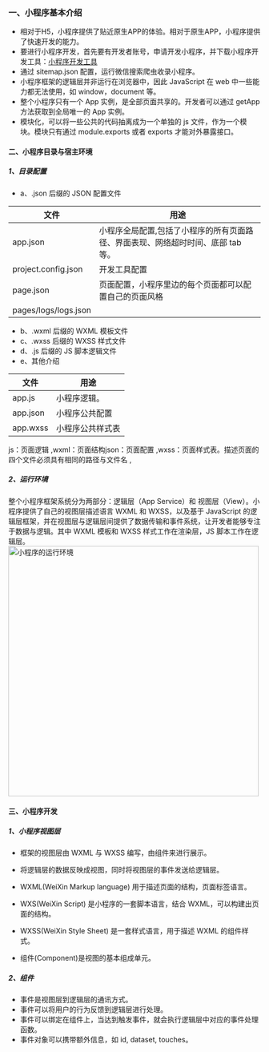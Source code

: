 [//]:微信小程序


### 一、小程序基本介绍

- 相对于H5，小程序提供了贴近原生APP的体验。相对于原生APP，小程序提供了快速开发的能力。
- 要进行小程序开发，首先要有开发者账号，申请开发小程序，并下载小程序开发工具：[小程序开发工具](https://developers.weixin.qq.com/miniprogram/dev/devtools/download.html)
- 通过 sitemap.json 配置，运行微信搜索爬虫收录小程序。
- 小程序框架的逻辑层并非运行在浏览器中，因此 JavaScript 在 web 中一些能力都无法使用，如 window，document 等。
- 整个小程序只有一个 App 实例，是全部页面共享的。开发者可以通过 getApp 方法获取到全局唯一的 App 实例。
- 模块化，可以将一些公共的代码抽离成为一个单独的 js 文件，作为一个模块。模块只有通过 module.exports 或者 exports 才能对外暴露接口。

#### 二、小程序目录与宿主环境


##### 1、目录配置
- a、.json 后缀的 JSON 配置文件  

文件|用途
-|-
app.json|小程序全局配置,包括了小程序的所有页面路径、界面表现、网络超时时间、底部 tab 等。
project.config.json|开发工具配置 
page.json|页面配置，小程序里边的每个页面都可以配置自己的页面风格
pages/logs/logs.json|

- b、.wxml 后缀的 WXML 模板文件  
- c、.wxss 后缀的 WXSS 样式文件  
- d、.js 后缀的 JS 脚本逻辑文件  
- e、其他介绍

文件|用途
-|-
app.js|小程序逻辑。
app.json|小程序公共配置
app.wxss|小程序公共样式表

js：页面逻辑 ,wxml：页面结构json：页面配置 ,wxss：页面样式表。描述页面的四个文件必须具有相同的路径与文件名 ,

##### 2、运行环境
整个小程序框架系统分为两部分：逻辑层（App Service）和 视图层（View）。小程序提供了自己的视图层描述语言 WXML 和 WXSS，以及基于 JavaScript 的逻辑层框架，并在视图层与逻辑层间提供了数据传输和事件系统，让开发者能够专注于数据与逻辑。其中 WXML 模板和 WXSS 样式工作在渲染层，JS 脚本工作在逻辑层。  
 <img src="https://res.wx.qq.com/wxdoc/dist/assets/img/4-1.ad156d1c.png" height = "500" alt="小程序的运行环境" align=center />
 
 #### 三、小程序开发
 
 ##### 1、小程序视图层
 
- 框架的视图层由 WXML 与 WXSS 编写，由组件来进行展示。

- 将逻辑层的数据反映成视图，同时将视图层的事件发送给逻辑层。

- WXML(WeiXin Markup language) 用于描述页面的结构，页面标签语言。

- WXS(WeiXin Script) 是小程序的一套脚本语言，结合 WXML，可以构建出页面的结构。

- WXSS(WeiXin Style Sheet) 是一套样式语言，用于描述 WXML 的组件样式。

- 组件(Component)是视图的基本组成单元。

 ##### 2、组件
 
 - 事件是视图层到逻辑层的通讯方式。
- 事件可以将用户的行为反馈到逻辑层进行处理。
- 事件可以绑定在组件上，当达到触发事件，就会执行逻辑层中对应的事件处理函数。
- 事件对象可以携带额外信息，如 id, dataset, touches。
 
